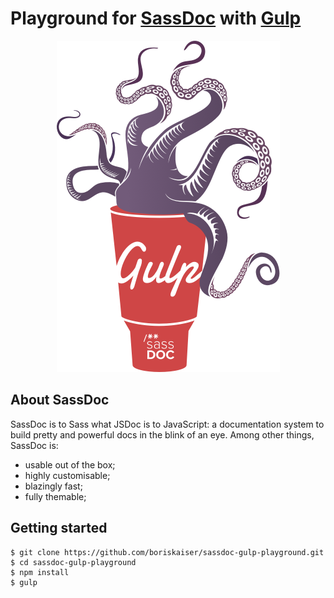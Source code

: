 # Playground for [SassDoc](http://sassdoc.com) with [Gulp](http://gulpjs.com)

<p align="center">
  <img width="357" height="530" src="https://raw.githubusercontent.com/boriskaiser/sassdoc-gulp-playground/master/assets/sassdoc-gulp-playground-logo.png">
</p>

## About SassDoc
SassDoc is to Sass what JSDoc is to JavaScript: a documentation system to build pretty and powerful docs in the blink of an eye. Among other things, SassDoc is:
- usable out of the box;
- highly customisable;
- blazingly fast;
- fully themable;

## Getting started
```shell
$ git clone https://github.com/boriskaiser/sassdoc-gulp-playground.git
$ cd sassdoc-gulp-playground
$ npm install
$ gulp
```
